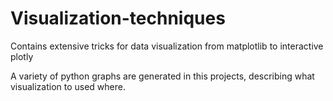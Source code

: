 # Visualization-techniques
Contains extensive tricks for data visualization from matplotlib to interactive plotly

A variety of python graphs are generated in this projects, describing what visualization to used where.

